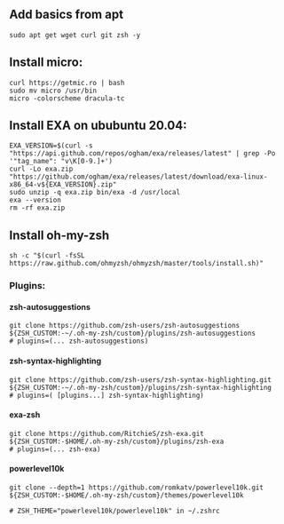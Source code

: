 ## Add basics from apt
```
sudo apt get wget curl git zsh -y
```

## Install micro:

```
curl https://getmic.ro | bash
sudo mv micro /usr/bin
micro -colorscheme dracula-tc
```

## Install EXA on ububuntu 20.04:

```
EXA_VERSION=$(curl -s "https://api.github.com/repos/ogham/exa/releases/latest" | grep -Po '"tag_name": "v\K[0-9.]+')
curl -Lo exa.zip "https://github.com/ogham/exa/releases/latest/download/exa-linux-x86_64-v${EXA_VERSION}.zip"
sudo unzip -q exa.zip bin/exa -d /usr/local
exa --version
rm -rf exa.zip
```

## Install oh-my-zsh

```
sh -c "$(curl -fsSL https://raw.github.com/ohmyzsh/ohmyzsh/master/tools/install.sh)"
```

### Plugins:

#### zsh-autosuggestions

```
git clone https://github.com/zsh-users/zsh-autosuggestions ${ZSH_CUSTOM:-~/.oh-my-zsh/custom}/plugins/zsh-autosuggestions
# plugins=(... zsh-autosuggestions)
```

#### zsh-syntax-highlighting

```
git clone https://github.com/zsh-users/zsh-syntax-highlighting.git ${ZSH_CUSTOM:-~/.oh-my-zsh/custom}/plugins/zsh-syntax-highlighting
# plugins=( [plugins...] zsh-syntax-highlighting)
```

#### exa-zsh

```
git clone https://github.com/RitchieS/zsh-exa.git ${ZSH_CUSTOM:-$HOME/.oh-my-zsh/custom}/plugins/zsh-exa
# plugins=(... zsh-exa)
```

#### powerlevel10k

```
git clone --depth=1 https://github.com/romkatv/powerlevel10k.git ${ZSH_CUSTOM:-$HOME/.oh-my-zsh/custom}/themes/powerlevel10k

# ZSH_THEME="powerlevel10k/powerlevel10k" in ~/.zshrc
```
